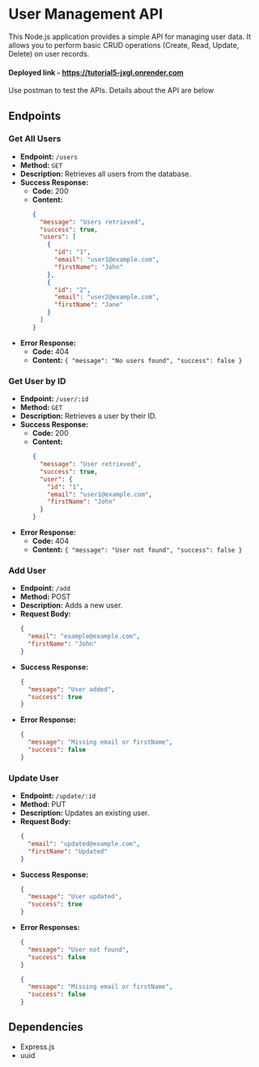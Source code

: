 # User Management API

This Node.js application provides a simple API for managing user data. It allows you to perform basic CRUD operations (Create, Read, Update, Delete) on user records.

#### Deployed link - https://tutorial5-jxgl.onrender.com

Use postman to test the APIs. Details about the API are below

## Endpoints

### Get All Users

- **Endpoint:** `/users`
- **Method:** `GET`
- **Description:** Retrieves all users from the database.
- **Success Response:**
  - **Code:** 200
  - **Content:** 
    ```json
    {
      "message": "Users retrieved",
      "success": true,
      "users": [
        {
          "id": "1",
          "email": "user1@example.com",
          "firstName": "John"
        },
        {
          "id": "2",
          "email": "user2@example.com",
          "firstName": "Jane"
        }
      ]
    }
    ```
- **Error Response:**
  - **Code:** 404
  - **Content:** `{ "message": "No users found", "success": false }`

### Get User by ID

- **Endpoint:** `/user/:id`
- **Method:** `GET`
- **Description:** Retrieves a user by their ID.
- **Success Response:**
  - **Code:** 200
  - **Content:** 
    ```json
    {
      "message": "User retrieved",
      "success": true,
      "user": {
        "id": "1",
        "email": "user1@example.com",
        "firstName": "John"
      }
    }
    ```
- **Error Response:**
  - **Code:** 404
  - **Content:** `{ "message": "User not found", "success": false }`

### Add User

- **Endpoint:** `/add`
- **Method:** POST
- **Description:** Adds a new user.
- **Request Body:**
    ```json
    {
      "email": "example@example.com",
      "firstName": "John"
    }
    ```
- **Success Response:**
    ```json
    {
      "message": "User added",
      "success": true
    }
    ```
- **Error Response:**
    ```json
    {
      "message": "Missing email or firstName",
      "success": false
    }
    ```

### Update User

- **Endpoint:** `/update/:id`
- **Method:** PUT
- **Description:** Updates an existing user.
- **Request Body:**
    ```json
    {
      "email": "updated@example.com",
      "firstName": "Updated"
    }
    ```
- **Success Response:**
    ```json
    {
      "message": "User updated",
      "success": true
    }
    ```
- **Error Responses:**
    ```json
    {
      "message": "User not found",
      "success": false
    }
    ```
    ```json
    {
      "message": "Missing email or firstName",
      "success": false
    }
    ```

## Dependencies

- Express.js
- uuid

